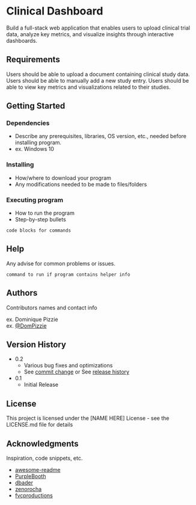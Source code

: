 # Clinical Dashboard
Build a full-stack web application that enables users to upload clinical trial data, analyze key metrics, and visualize insights through interactive dashboards.

## Requirements
Users should be able to upload a document containing clinical study data.
Users should be able to manually add a new study entry.
Users should be able to view key metrics and visualizations related to their studies.

## Getting Started


### Dependencies

* Describe any prerequisites, libraries, OS version, etc., needed before installing program.
* ex. Windows 10

### Installing

* How/where to download your program
* Any modifications needed to be made to files/folders

### Executing program

* How to run the program
* Step-by-step bullets
```
code blocks for commands
```

## Help

Any advise for common problems or issues.
```
command to run if program contains helper info
```

## Authors

Contributors names and contact info

ex. Dominique Pizzie  
ex. [@DomPizzie](https://twitter.com/dompizzie)

## Version History

* 0.2
    * Various bug fixes and optimizations
    * See [commit change]() or See [release history]()
* 0.1
    * Initial Release

## License

This project is licensed under the [NAME HERE] License - see the LICENSE.md file for details

## Acknowledgments

Inspiration, code snippets, etc.
* [awesome-readme](https://github.com/matiassingers/awesome-readme)
* [PurpleBooth](https://gist.github.com/PurpleBooth/109311bb0361f32d87a2)
* [dbader](https://github.com/dbader/readme-template)
* [zenorocha](https://gist.github.com/zenorocha/4526327)
* [fvcproductions](https://gist.github.com/fvcproductions/1bfc2d4aecb01a834b46)